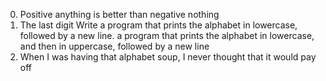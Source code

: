 0. Positive anything is better than negative nothing
1. The last digit
Write a program that prints the alphabet in lowercase, followed by a new line.
a program that prints the alphabet in lowercase, and then in uppercase, followed by a new line
4. When I was having that alphabet soup, I never thought that it would pay off
